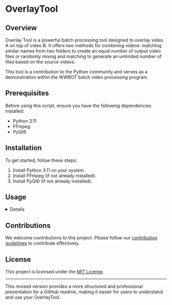 # OverlayTool

## Overview

Overlay Tool is a powerful batch processing tool designed to overlay video A on top of video B. It offers two methods for combining videos: matching similar names from two folders to create an equal number of output video files or randomly mixing and matching to generate an unlimited number of files based on the source videos.

This tool is a contribution to the Python community and serves as a demonstration within the WWBOT batch video processing program.

## Prerequisites

Before using this script, ensure you have the following dependencies installed:

- Python 3.11
- FFmpeg
- PyQt6

## Installation

To get started, follow these steps:

1. Install Python 3.11 on your system.
2. Install FFmpeg (if not already installed).
3. Install PyQt6 (if not already installed).

## Usage

<details>
  python overlaytool.py
  <button onclick="copyToClipboard('# Run OverlayTool with the following command:\npython overlaytool.py --options')">Copy</button>
</details>

## Contributions

We welcome contributions to this project. Please follow our [contribution guidelines](CONTRIBUTING.md) to contribute effectively.

## License

This project is licensed under the [MIT License](LICENSE.md).

---

This revised version provides a more structured and professional presentation for a GitHub readme, making it easier for users to understand and use your OverlayTool.
